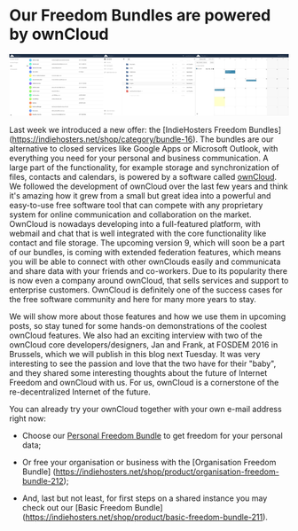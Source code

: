 # Our Freedom Bundles are powered by ownCloud

![ownCloud Screenshots](oc_screens.png)

Last week we introduced a new offer: the [IndieHosters Freedom Bundles]
(https://indiehosters.net/shop/category/bundle-16). The bundles are our
alternative to closed services like Google Apps or Microsoft Outlook,
with everything you need for your personal and business communication. A large
part of the functionality, for example storage and synchronization of files,
contacts and calendars, is powered by a software called [ownCloud](https://owncloud.org/).
We followed the development of ownCloud over the last few years and think it's
amazing how it grew from a small but great idea into a powerful and easy-to-use
free software tool that can compete with any proprietary system for online
communication and collaboration on the market. OwnCloud is nowadays developing
into a full-featured platform, with webmail and chat that is well integrated
with the core functionality like contact and file storage. The upcoming version
9, which will soon be a part of our bundles, is coming with extended federation
features, which means you will be able to connect with other ownClouds easily
and communicata and share data with your friends and co-workers. Due to its
popularity there is now even a company around ownCloud, that sells services and
support to enterprise customers. OwnCloud is definitely one of the success
cases for the free software community and here for many more years to stay. 

We will show more about those features and how we use them in upcoming posts,
so stay tuned for some hands-on demonstrations of the coolest ownCloud features.
We also had an exciting interview with two of the ownCloud core developers/designers,
Jan and Frank, at FOSDEM 2016 in Brussels, which we will publish in this blog
next Tuesday. It was very interesting to see the passion and love that the two
have for their "baby", and they shared some interesting thoughts about the
future of Internet Freedom and ownCloud with us. For us, ownCloud is a cornerstone
of the re-decentralized Internet of the future.

You can already try your ownCloud together with your own e-mail address right now:

* Choose our
[Personal Freedom Bundle](https://indiehosters.net/shop/product/personal-freedom-bundle-210)
to get freedom for your personal data;

* Or free your organisation or business with the [Organisation Freedom Bundle]
(https://indiehosters.net/shop/product/organisation-freedom-bundle-212);

* And, last but not least, for first steps on a shared instance you may check
out our [Basic Freedom Bundle]
(https://indiehosters.net/shop/product/basic-freedom-bundle-211).